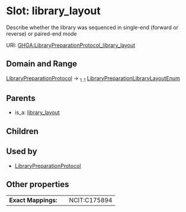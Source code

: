 
# Slot: library_layout


Describe whether the library was sequenced in single-end (forward or reverse) or paired-end mode

URI: [GHGA:LibraryPreparationProtocol_library_layout](https://w3id.org/GHGA/LibraryPreparationProtocol_library_layout)


## Domain and Range

[LibraryPreparationProtocol](LibraryPreparationProtocol.md) &#8594;  <sub>1..1</sub> [LibraryPreparationLibraryLayoutEnum](LibraryPreparationLibraryLayoutEnum.md)

## Parents

 *  is_a: [library_layout](library_layout.md)

## Children


## Used by

 * [LibraryPreparationProtocol](LibraryPreparationProtocol.md)

## Other properties

|  |  |  |
| --- | --- | --- |
| **Exact Mappings:** | | NCIT:C175894 |


